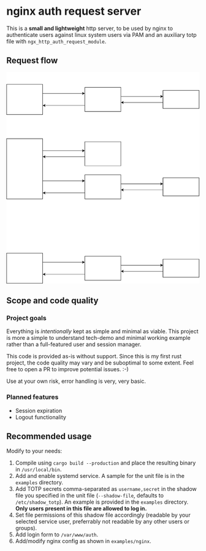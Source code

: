 # nginx auth request server

This is a **small and lightweight** http server, to be used by nginx to authenticate users against linux system users via PAM and an auxiliary totp file with `ngx_http_auth_request_module`.

## Request flow

![Request flow diagram](docs/nginx-auth-request.svg)

## Scope and code quality

### Project goals

Everything is *intentionally* kept as simple and minimal as viable.
This project is more a simple to understand tech-demo and minimal working example rather than a full-featured user and session manager.

This code is provided as-is without support.
Since this is my first rust project, the code quality may vary and be suboptimal to some extent.
Feel free to open a PR to improve potential issues. :-)

Use at your own risk, error handling is very, very basic.

### Planned features

- Session expiration
- Logout functionality

## Recommended usage

Modify to your needs:

1. Compile using `cargo build --production` and place the resulting binary in `/usr/local/bin`.
2. Add and enable systemd service. A sample for the unit file is in the `examples` directory.
3. Add TOTP secrets comma-separated as `username,secret` in the shadow file you specified in the unit file (`--shadow-file`, defaults to `/etc/shadow_totp`).  An example is provided in the `examples` directory. **Only users present in this file are allowed to log in.**
4. Set file permissions of this shadow file accordingly (readable by your selected service user, preferrably not readable by any other users or groups).
5. Add login form to `/var/www/auth`.
6. Add/modify nginx config as shown in `examples/nginx`.

